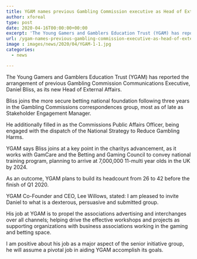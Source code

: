 ```yaml
---
title: YGAM names previous Gambling Commission executive as Head of External Affairs
author: xforeal 
type: post
date: 2020-04-16T00:00:00+00:00
excerpt: 'The Young Gamers and Gamblers Education Trust (YGAM) has reported the arrangement of previous Gambling Commission Communications Executive, Daniel Bliss, as its new Head of External Affairs '
url: /ygam-names-previous-gambling-commission-executive-as-head-of-external-affairs/
image : images/news/2020/04/YGAM-1-1.jpg
categories:
  - news

---
```

The Young Gamers and Gamblers Education Trust (YGAM) has reported the arrangement of previous Gambling Commission Communications Executive, Daniel Bliss, as its new Head of External Affairs. 

Bliss joins the more secure betting national foundation following three years in the Gambling Commissions correspondences group, most as of late as Stakeholder Engagement Manager. 

He additionally filled in as the Commissions Public Affairs Officer, being engaged with the dispatch of the National Strategy to Reduce Gambling Harms. 

YGAM says Bliss joins at a key point in the charitys advancement, as it works with GamCare and the Betting and Gaming Council to convey national training program, planning to arrive at 7,000,000 11-multi year olds in the UK by 2024. 

As an outcome, YGAM plans to build its headcount from 26 to 42 before the finish of Q1 2020. 

YGAM Co-Founder and CEO, Lee Willows, stated: I am pleased to invite Daniel to what is a dexterous, persuasive and submitted group. 

His job at YGAM is to propel the associations advertising and interchanges over all channels; helping drive the effective workshops and projects as supporting organizations with business associations working in the gaming and betting space. 

I am positive about his job as a major aspect of the senior initiative group, he will assume a pivotal job in aiding YGAM accomplish its goals.
